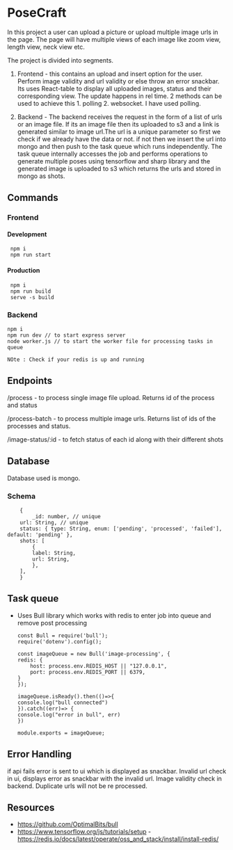 
# PoseCraft

In this project a user can upload a picture or upload multiple image urls in the page. The page will have multiple views of each image like zoom view, length view, neck view etc.

The project is divided into segments.
 1. Frontend - this contains an upload and insert option for the user. Perform image validity and url validity or else throw an error snackbar. Its uses React-table to display all uploaded images, status and their corresponding view. The update happens in rel time. 2 methods can be used to achieve this 1. polling 2. websocket. I have used polling.

 2. Backend - The backend receives the request in the form of a list of urls or an image file. If its an image file then its uploaded to s3 and a link is generated similar to image url.The url is a unique parameter so first we check if we already have the data or not. if not then we insert the url into mongo and then push to the task queue which runs independently. The task queue internally accesses the job and performs operations to generate multiple poses using tensorflow and sharp library and the generated image is uploaded to s3 which returns the urls and stored in mongo as shots.



## Commands
   ### Frontend
   #### Development
     npm i 
     npm run start

   #### Production
     npm i
     npm run build
     serve -s build

   ### Backend
    npm i
    npm run dev // to start express server
    node worker.js // to start the worker file for processing tasks in queue

    NOte : Check if your redis is up and running


## Endpoints

/process - to process single image file upload. Returns id of the process and status

/process-batch - to process multiple image urls. Returns list of ids of the processes and status.

/image-status/:id - to fetch status of each id along with their different shots


## Database

Database used is mongo. 

   ### Schema
        {
            _id: number, // unique
        url: String, // unique
        status: { type: String, enum: ['pending', 'processed', 'failed'], default: 'pending' },
        shots: [
            {
            label: String,
            url: String,
            },
        ],
        }

## Task queue
  - Uses Bull library which works with redis to enter job into queue and remove post processing

        const Bull = require('bull');
        require('dotenv').config();
    
        const imageQueue = new Bull('image-processing', {
        redis: {
            host: process.env.REDIS_HOST || "127.0.0.1",
            port: process.env.REDIS_PORT || 6379,
        }
        });
    
        imageQueue.isReady().then(()=>{
        console.log("bull connected")
        }).catch((err)=> {
        console.log("error in bull", err)
        })

        module.exports = imageQueue;


  

## Error Handling
  if api fails error is sent to ui which is displayed as    snackbar.
  Invalid url check in ui, displays error as snackbar with the invalid url.
  Image validity check in backend.
  Duplicate urls will not be re processed.

  
## Resources
- https://github.com/OptimalBits/bull
- https://www.tensorflow.org/js/tutorials/setup
-https://redis.io/docs/latest/operate/oss_and_stack/install/install-redis/






